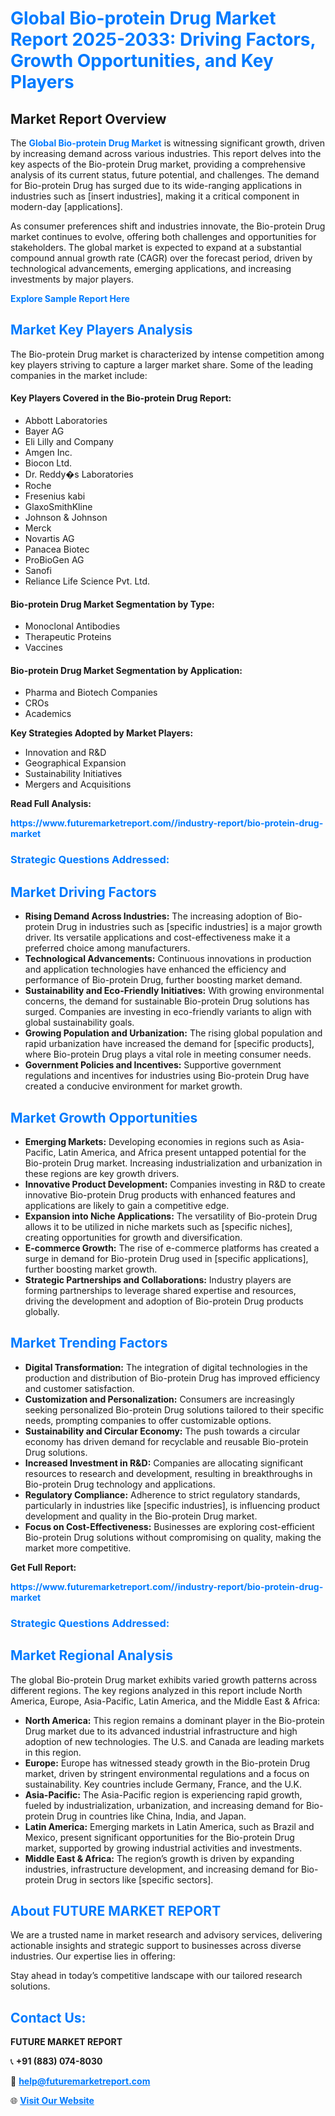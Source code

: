<h1 style="color: #007BFF;">Global Bio-protein Drug Market Report 2025-2033: Driving Factors, Growth Opportunities, and Key Players</h1>

<section id="overview">
<h2>Market Report Overview</h2>
<p>The <a href="https://www.futuremarketreport.com//industry-report/bio-protein-drug-market" style="color: #007BFF; text-decoration: none;"><strong>Global Bio-protein Drug Market</strong></a> is witnessing significant growth, driven by increasing demand across various industries. This report delves into the key aspects of the Bio-protein Drug market, providing a comprehensive analysis of its current status, future potential, and challenges. The demand for Bio-protein Drug has surged due to its wide-ranging applications in industries such as [insert industries], making it a critical component in modern-day [applications].</p>
<p>As consumer preferences shift and industries innovate, the Bio-protein Drug market continues to evolve, offering both challenges and opportunities for stakeholders. The global market is expected to expand at a substantial compound annual growth rate (CAGR) over the forecast period, driven by technological advancements, emerging applications, and increasing investments by major players.</p>
</section>

<section id="overview">
<p><a href="https://www.futuremarketreport.com//request-sample/reportId=57719" style="color: #007BFF; text-decoration: none;"><strong>Explore Sample Report Here</strong></a></p>
</section>

<section id="key-players">
<h2 style="color: #007BFF;">Market Key Players Analysis</h2>
<p>The Bio-protein Drug market is characterized by intense competition among key players striving to capture a larger market share. Some of the leading companies in the market include:</p>
<h4>Key Players Covered in the Bio-protein Drug Report:</h4>
<ul><li>Abbott Laboratories</li><li>Bayer AG</li><li>Eli Lilly and Company</li><li>Amgen Inc.</li><li>Biocon Ltd.</li><li>Dr. Reddy�s Laboratories</li><li>Roche</li><li>Fresenius kabi</li><li>GlaxoSmithKline</li><li>Johnson &amp; Johnson</li><li>Merck</li><li>Novartis AG</li><li>Panacea Biotec</li><li>ProBioGen AG</li><li>Sanofi</li><li>Reliance Life Science Pvt. Ltd.</li></ul>
<h4>Bio-protein Drug Market Segmentation by Type:</h4>
<ul><li>Monoclonal Antibodies</li><li>Therapeutic Proteins</li><li>Vaccines</li></ul>

<h4>Bio-protein Drug Market Segmentation by Application:</h4>
<ul><li>Pharma and Biotech Companies</li><li>CROs</li><li>Academics</li></ul>
<p><strong>Key Strategies Adopted by Market Players:</strong></p>
<ul>
<li>Innovation and R&D</li>
<li>Geographical Expansion</li>
<li>Sustainability Initiatives</li>
<li>Mergers and Acquisitions</li>
</ul>
</section>

<section>
<p><strong>Read Full Analysis: </strong></p><a href="https://www.futuremarketreport.com//industry-report/bio-protein-drug-market" style="color: #007BFF; text-decoration: none;"><strong>https://www.futuremarketreport.com//industry-report/bio-protein-drug-market</strong></a>
<h3 style="color: #007BFF;">Strategic Questions Addressed:</h3>
</section>

<section id="driving-factors">
<h2 style="color: #007BFF;">Market Driving Factors</h2>
<ul>
<li><strong>Rising Demand Across Industries:</strong> The increasing adoption of Bio-protein Drug in industries such as [specific industries] is a major growth driver. Its versatile applications and cost-effectiveness make it a preferred choice among manufacturers.</li>
<li><strong>Technological Advancements:</strong> Continuous innovations in production and application technologies have enhanced the efficiency and performance of Bio-protein Drug, further boosting market demand.</li>
<li><strong>Sustainability and Eco-Friendly Initiatives:</strong> With growing environmental concerns, the demand for sustainable Bio-protein Drug solutions has surged. Companies are investing in eco-friendly variants to align with global sustainability goals.</li>
<li><strong>Growing Population and Urbanization:</strong> The rising global population and rapid urbanization have increased the demand for [specific products], where Bio-protein Drug plays a vital role in meeting consumer needs.</li>
<li><strong>Government Policies and Incentives:</strong> Supportive government regulations and incentives for industries using Bio-protein Drug have created a conducive environment for market growth.</li>
</ul>
</section>

<section id="growth-opportunities">
<h2 style="color: #007BFF;">Market Growth Opportunities</h2>
<ul>
<li><strong>Emerging Markets:</strong> Developing economies in regions such as Asia-Pacific, Latin America, and Africa present untapped potential for the Bio-protein Drug market. Increasing industrialization and urbanization in these regions are key growth drivers.</li>
<li><strong>Innovative Product Development:</strong> Companies investing in R&D to create innovative Bio-protein Drug products with enhanced features and applications are likely to gain a competitive edge.</li>
<li><strong>Expansion into Niche Applications:</strong> The versatility of Bio-protein Drug allows it to be utilized in niche markets such as [specific niches], creating opportunities for growth and diversification.</li>
<li><strong>E-commerce Growth:</strong> The rise of e-commerce platforms has created a surge in demand for Bio-protein Drug used in [specific applications], further boosting market growth.</li>
<li><strong>Strategic Partnerships and Collaborations:</strong> Industry players are forming partnerships to leverage shared expertise and resources, driving the development and adoption of Bio-protein Drug products globally.</li>
</ul>
</section>

<section id="trending-factors">
<h2 style="color: #007BFF;">Market Trending Factors</h2>
<ul>
<li><strong>Digital Transformation:</strong> The integration of digital technologies in the production and distribution of Bio-protein Drug has improved efficiency and customer satisfaction.</li>
<li><strong>Customization and Personalization:</strong> Consumers are increasingly seeking personalized Bio-protein Drug solutions tailored to their specific needs, prompting companies to offer customizable options.</li>
<li><strong>Sustainability and Circular Economy:</strong> The push towards a circular economy has driven demand for recyclable and reusable Bio-protein Drug solutions.</li>
<li><strong>Increased Investment in R&D:</strong> Companies are allocating significant resources to research and development, resulting in breakthroughs in Bio-protein Drug technology and applications.</li>
<li><strong>Regulatory Compliance:</strong> Adherence to strict regulatory standards, particularly in industries like [specific industries], is influencing product development and quality in the Bio-protein Drug market.</li>
<li><strong>Focus on Cost-Effectiveness:</strong> Businesses are exploring cost-efficient Bio-protein Drug solutions without compromising on quality, making the market more competitive.</li>
</ul>
</section>

<section>
<p><strong>Get Full Report: </strong></p><a href="https://www.futuremarketreport.com//industry-report/bio-protein-drug-market" style="color: #007BFF; text-decoration: none;"><strong>https://www.futuremarketreport.com//industry-report/bio-protein-drug-market</strong></a>
<h3 style="color: #007BFF;">Strategic Questions Addressed:</h3>
</section>


<section id="regional-analysis">
<h2 style="color: #007BFF;">Market Regional Analysis</h2>
<p>The global Bio-protein Drug market exhibits varied growth patterns across different regions. The key regions analyzed in this report include North America, Europe, Asia-Pacific, Latin America, and the Middle East & Africa:</p>
<ul>
<li><strong>North America:</strong> This region remains a dominant player in the Bio-protein Drug market due to its advanced industrial infrastructure and high adoption of new technologies. The U.S. and Canada are leading markets in this region.</li>
<li><strong>Europe:</strong> Europe has witnessed steady growth in the Bio-protein Drug market, driven by stringent environmental regulations and a focus on sustainability. Key countries include Germany, France, and the U.K.</li>
<li><strong>Asia-Pacific:</strong> The Asia-Pacific region is experiencing rapid growth, fueled by industrialization, urbanization, and increasing demand for Bio-protein Drug in countries like China, India, and Japan.</li>
<li><strong>Latin America:</strong> Emerging markets in Latin America, such as Brazil and Mexico, present significant opportunities for the Bio-protein Drug market, supported by growing industrial activities and investments.</li>
<li><strong>Middle East & Africa:</strong> The region’s growth is driven by expanding industries, infrastructure development, and increasing demand for Bio-protein Drug in sectors like [specific sectors].</li>
</ul>
</section>

<footer>
<h2 style="color: #007BFF;">About FUTURE MARKET REPORT</h2>
<p>We are a trusted name in market research and advisory services, delivering actionable insights and strategic support to businesses across diverse industries. Our expertise lies in offering:</p>

<p>Stay ahead in today’s competitive landscape with our tailored research solutions.</p>

<h2 style="color: #007BFF;">Contact Us:</h2>
<p><strong>FUTURE MARKET REPORT</strong></p>
<p>📞 <strong>+91 (883) 074-8030</strong></p>
<p>📧 <strong><a href="mailto:help@futuremarketreport.com" style="color: #007BFF;">help@futuremarketreport.com</a></strong></p>
<p>🌐 <strong><a href="https://www.futuremarketreport.com/" style="color: #007BFF;">Visit Our Website</a></strong></p>
</footer>